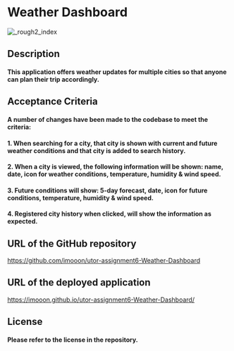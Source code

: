 # Weather Dashboard

![_rough2_index](https://github.com/imooon/utor-assignment6-Weather-Dashboard/assets/110244046/26cfc21a-c46c-490f-9b51-77e5465d5a70)



## Description

#### This application offers weather updates for multiple cities so that anyone can plan their trip accordingly.
 
## Acceptance Criteria

#### A number of changes have been made to the codebase to meet the criteria:

#### 1. When searching for a city, that city is shown with current and future weather conditions and that city is added to search history.
#### 2. When a city is viewed, the following information will be shown: name, date, icon for weather conditions, temperature, humidity & wind speed. 
#### 3. Future conditions will show: 5-day forecast, date, icon for future conditions, temperature, humidity & wind speed.
#### 4. Registered city history when clicked, will show the information as expected.

## URL of the GitHub repository

https://github.com/imooon/utor-assignment6-Weather-Dashboard

## URL of the deployed application

https://imooon.github.io/utor-assignment6-Weather-Dashboard/

## License 

#### Please refer to the license in the repository.
